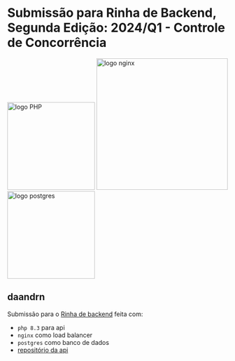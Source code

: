 # Submissão para Rinha de Backend, Segunda Edição: 2024/Q1 - Controle de Concorrência


<img src="https://upload.wikimedia.org/wikipedia/commons/2/27/PHP-logo.svg" alt="logo PHP" width="200" height="auto">
<img src="https://upload.wikimedia.org/wikipedia/commons/c/c5/Nginx_logo.svg" alt="logo nginx" width="300" height="auto">
<br />
<img src="https://upload.wikimedia.org/wikipedia/commons/2/29/Postgresql_elephant.svg" alt="logo postgres" width="200" height="auto">


## daandrn
Submissão para o [Rinha de backend](https://github.com/zanfranceschi/rinha-de-backend-2024-q1.git) feita com:
- `php 8.3` para api
- `nginx` como load balancer
- `postgres` como banco de dados
- [repositório da api](https://github.com/Daandrn/rinha-2024-q1)
